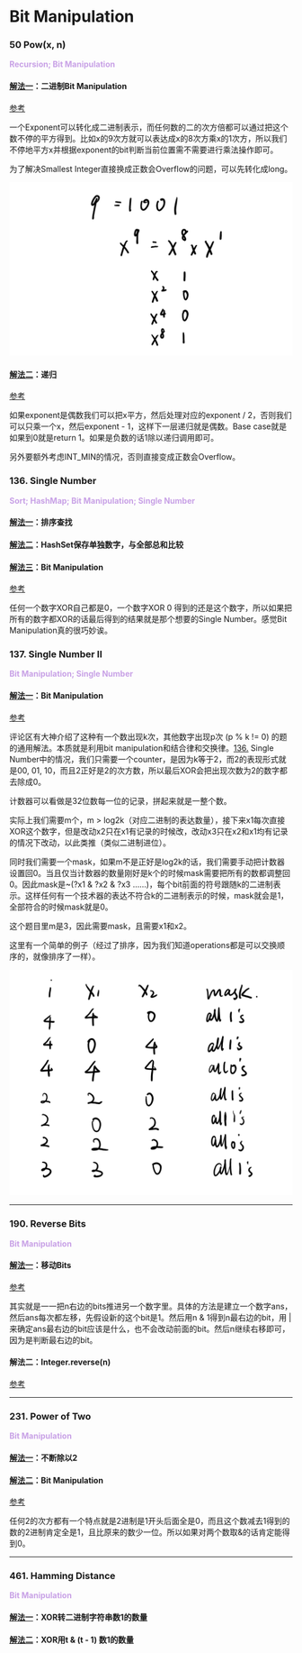 # Bit Manipulation

### 50 Pow(x, n)
**<font color=#C8A1E6> Recursion; Bit Manipulation</font>**

#### [解法一](50-Pow(x,n)/50-Pow(x,n).java)：二进制Bit Manipulation

[参考](https://leetcode.com/problems/powx-n/discuss/739113/2-Solution-or-Iterative-with-bitwise-operator-or-Recursive)

一个Exponent可以转化成二进制表示，而任何数的二的次方倍都可以通过把这个数不停的平方得到。比如x的9次方就可以表达成x的8次方乘x的1次方，所以我们不停地平方x并根据exponent的bit判断当前位置需不需要进行乘法操作即可。

为了解决Smallest Integer直接换成正数会Overflow的问题，可以先转化成long。

![](https://raw.githubusercontent.com/YuqiZ2020/PicBed/master/img/20200718222237.png)

#### [解法二](50-Pow(x,n)/50-Pow(x,n)-Recursive.cpp)：递归

[参考](https://leetcode.com/problems/powx-n/discuss/739113/2-Solution-or-Iterative-with-bitwise-operator-or-Recursive)

如果exponent是偶数我们可以把x平方，然后处理对应的exponent / 2，否则我们可以只乘一个x，然后exponent - 1，这样下一层递归就是偶数。Base case就是如果到0就是return 1。如果是负数的话1除以递归调用即可。

另外要额外考虑INT_MIN的情况，否则直接变成正数会Overflow。

### 136. Single Number
**<font color=#C8A1E6> Sort; HashMap; Bit Manipulation; Single Number</font>**

#### [解法一](136-Single-Number/136-Single-Number.java)：排序查找

#### [解法二](136-Single-Number/136-Single-Number.java)：HashSet保存单独数字，与全部总和比较

#### [解法三](136-Single-Number/136-Single-Number-Bit-Manip.java)：Bit Manipulation

[参考](https://leetcode.com/problems/single-number/solution/)

任何一个数字XOR自己都是0，一个数字XOR 0 得到的还是这个数字，所以如果把所有的数字都XOR的话最后得到的结果就是那个想要的Single Number。感觉Bit Manipulation真的很巧妙诶。

### 137. Single Number II
**<font color=#C8A1E6> Bit Manipulation; Single Number</font>**

#### [解法一](137-Single-Number-II.java)：Bit Manipulation

[参考](https://leetcode.com/problems/single-number-ii/discuss/43295/Detailed-explanation-and-generalization-of-the-bitwise-operation-method-for-single-numbers)

评论区有大神介绍了这种有一个数出现k次，其他数字出现p次 (p % k != 0) 的题的通用解法。本质就是利用bit manipulation和结合律和交换律。[136.](136-Single-Number/136-Single-Number-Bit-Manip.java) Single Number中的情况，我们只需要一个counter，是因为k等于2，而2的表现形式就是00, 01, 10，而且2正好是2的次方数，所以最后XOR会把出现次数为2的数字都去除成0。

计数器可以看做是32位数每一位的记录，拼起来就是一整个数。

实际上我们需要m个，m > log2k（对应二进制的表达数量），接下来x1每次直接XOR这个数字，但是改动x2只在x1有记录的时候改，改动x3只在x2和x1均有记录的情况下改动，以此类推（类似二进制进位）。

同时我们需要一个mask，如果m不是正好是log2k的话，我们需要手动把计数器设置回0。当且仅当计数器的数量刚好是k个的时候mask需要把所有的数都调整回0。因此mask是~(?x1 & ?x2 & ?x3 ……)，每个bit前面的符号跟随k的二进制表示。这样任何有一个技术器的表达不符合k的二进制表示的时候，mask就会是1，全部符合的时候mask就是0。

这个题目里m是3，因此需要mask，且需要x1和x2。

这里有一个简单的例子（经过了排序，因为我们知道operations都是可以交换顺序的，就像排序了一样）。

![](https://raw.githubusercontent.com/YuqiZ2020/PicBed/master/img/20200707173535.png)

---

### 190. Reverse Bits
**<font color=#C8A1E6> Bit Manipulation</font>**

#### [解法一](190-Reverse-Bits.java)：移动Bits

[参考](https://leetcode.com/articles/reverse-bits/)

其实就是一一把n右边的bits推进另一个数字里。具体的方法是建立一个数字ans，然后ans每次都左移，先假设新的这个bit是1。然后用n & 1得到n最右边的bit，用 | 来确定ans最右边的bit应该是什么，也不会改动前面的bit。然后n继续右移即可，因为是判断最右边的bit。

#### 解法二：Integer.reverse(n)

[参考](https://leetcode.com/problems/reverse-bits/discuss/732133/Two-Solution-or-Bitwise-Operators-or-1-Liner-or-Detailed-Explanation)

---

### 231. Power of Two
**<font color=#C8A1E6> Bit Manipulation</font>**

#### [解法一](231-Power-of-Two/231-Power-of-Two.java)：不断除以2

#### [解法二](231-Power-of-Two/231-Power-of-Two-Binary.java)：Bit Manipulation

[参考](https://leetcode.com/problems/power-of-two/discuss/63974/Using-nand(n-1)-trick)

任何2的次方都有一个特点就是2进制是1开头后面全是0，而且这个数减去1得到的数的2进制肯定全是1，且比原来的数少一位。所以如果对两个数取&的话肯定能得到0。

---

### 461. Hamming Distance
**<font color=#C8A1E6>Bit Manipulation</font>**

#### [解法一](461-Hamming-Distance/461-Hamming-Distance.java)：XOR转二进制字符串数1的数量

#### [解法二](461-Hamming-Distance/461-Hamming-Distance.cpp)：XOR用t & (t - 1) 数1的数量